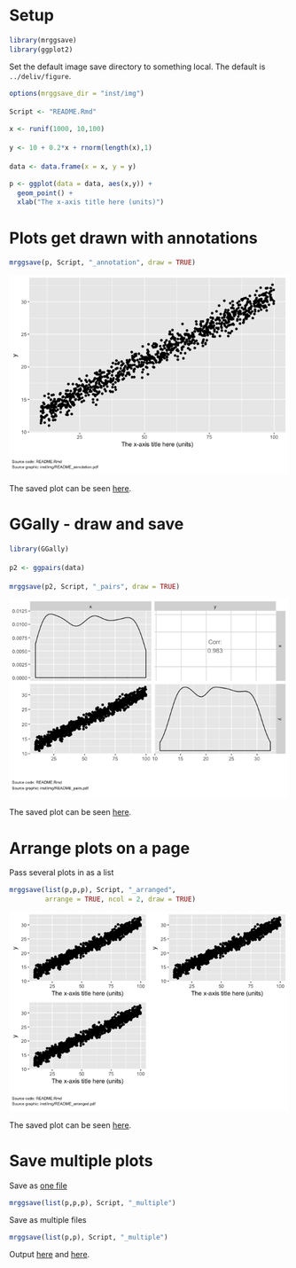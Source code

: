 
Setup
=====

``` r
library(mrggsave)
library(ggplot2)
```

Set the default image save directory to something local. The default is `../deliv/figure`.

``` r
options(mrggsave_dir = "inst/img")

Script <- "README.Rmd"
```

``` r
x <- runif(1000, 10,100)

y <- 10 + 0.2*x + rnorm(length(x),1)

data <- data.frame(x = x, y = y)
```

``` r
p <- ggplot(data = data, aes(x,y)) + 
  geom_point() +
  xlab("The x-axis title here (units)")
```

Plots get drawn with annotations
================================

``` r
mrggsave(p, Script, "_annotation", draw = TRUE)
```

![](inst/img/readme-unnamed-chunk-6-1.png)

The saved plot can be seen [here](inst/img/README_annotation.pdf).

GGally - draw and save
======================

``` r
library(GGally)

p2 <- ggpairs(data)

mrggsave(p2, Script, "_pairs", draw = TRUE)
```

![](inst/img/readme-unnamed-chunk-7-1.png)

The saved plot can be seen [here](inst/img/README_pairs.pdf).

Arrange plots on a page
=======================

Pass several plots in as a list

``` r
mrggsave(list(p,p,p), Script, "_arranged", 
         arrange = TRUE, ncol = 2, draw = TRUE)
```

![](inst/img/readme-unnamed-chunk-8-1.png)

The saved plot can be seen [here](inst/img/README_arranged.pdf).

Save multiple plots
===================

Save as [one file](inst/img/README_multiple.pdf)

``` r
mrggsave(list(p,p,p), Script, "_multiple")
```

Save as multiple files

``` r
mrggsave(list(p,p), Script, "_multiple")
```

Output [here](inst/img/README_multiple001.pdf) and [here](inst/img/README_multiple002.pdf).
